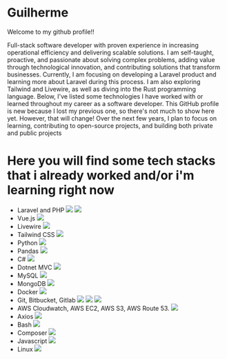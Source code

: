 # Guilherme
Welcome to my github profile!!

Full-stack software developer with proven experience in increasing operational efficiency and delivering scalable solutions. I am self-taught, proactive, and passionate about solving complex problems, adding value through technological innovation, and contributing solutions that transform businesses.
Currently, I am focusing on developing a Laravel product and learning more about Laravel during this process. I am also exploring Tailwind and Livewire, as well as diving into the Rust programming language. Below, I've listed some technologies I have worked with or learned throughout my career as a software developer.
This GitHub profile is new because I lost my previous one, so there's not much to show here yet. However, that will change! Over the next few years, I plan to focus on learning, contributing to open-source projects, and building both private and public projects

# Here you will find some tech stacks that i already worked and/or i'm learning right now

- Laravel and PHP  <img src="https://cdn.jsdelivr.net/gh/devicons/devicon@latest/icons/php/php-original.svg" /> <img src="https://cdn.jsdelivr.net/gh/devicons/devicon@latest/icons/laravel/laravel-original.svg" />
- Vue.js <img src="https://cdn.jsdelivr.net/gh/devicons/devicon@latest/icons/vuejs/vuejs-original.svg" />
- Livewire <img src="https://cdn.jsdelivr.net/gh/devicons/devicon@latest/icons/livewire/livewire-original-wordmark.svg" />
- Tailwind CSS <img src="https://cdn.jsdelivr.net/gh/devicons/devicon@latest/icons/tailwindcss/tailwindcss-original-wordmark.svg" />
- Python <img src="https://cdn.jsdelivr.net/gh/devicons/devicon@latest/icons/python/python-original.svg" />
- Pandas <img src="https://cdn.jsdelivr.net/gh/devicons/devicon@latest/icons/pandas/pandas-original.svg" />
- C# <img src="https://cdn.jsdelivr.net/gh/devicons/devicon@latest/icons/csharp/csharp-original.svg" />
- Dotnet MVC <img src="https://cdn.jsdelivr.net/gh/devicons/devicon@latest/icons/dotnetcore/dotnetcore-original.svg" />
- MySQL <img src="https://cdn.jsdelivr.net/gh/devicons/devicon@latest/icons/mysql/mysql-original.svg" />
- MongoDB <img src="https://cdn.jsdelivr.net/gh/devicons/devicon@latest/icons/mongodb/mongodb-original.svg" />
- Docker <img src="https://cdn.jsdelivr.net/gh/devicons/devicon@latest/icons/docker/docker-original.svg" />
- Git, Bitbucket, Gitlab <img src="https://cdn.jsdelivr.net/gh/devicons/devicon@latest/icons/git/git-original.svg" /> <img src="https://cdn.jsdelivr.net/gh/devicons/devicon@latest/icons/bitbucket/bitbucket-original.svg" /> <img src="https://cdn.jsdelivr.net/gh/devicons/devicon@latest/icons/gitlab/gitlab-original.svg" />
- AWS Cloudwatch, AWS EC2, AWS S3, AWS Route 53. <img src="https://cdn.jsdelivr.net/gh/devicons/devicon@latest/icons/amazonwebservices/amazonwebservices-original-wordmark.svg" />
- Axios <img src="https://cdn.jsdelivr.net/gh/devicons/devicon@latest/icons/axios/axios-plain.svg" />
- Bash <img src="https://cdn.jsdelivr.net/gh/devicons/devicon@latest/icons/bash/bash-original.svg" />
- Composer <img src="https://cdn.jsdelivr.net/gh/devicons/devicon@latest/icons/composer/composer-original.svg" />
- Javascript <img src="https://cdn.jsdelivr.net/gh/devicons/devicon@latest/icons/javascript/javascript-original.svg" />
- Linux <img src="https://cdn.jsdelivr.net/gh/devicons/devicon@latest/icons/linux/linux-original.svg" />
